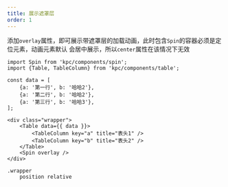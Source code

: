 ```yaml
---
title: 展示遮罩层
order: 1
---
```


添加`overlay`属性，即可展示带遮罩层的加载动画，此时包含`Spin`的容器必须是定位元素，动画元素默认
会居中展示，所以`center`属性在该情况下无效

```vdt
import Spin from 'kpc/components/spin';
import {Table, TableColumn} from 'kpc/components/table';

const data = [
    {a: '第一行', b: '哈哈2'}, 
    {a: '第二行', b: '哈哈2'},
    {a: '第三行', b: '哈哈3'},
];

<div class="wrapper">
    <Table data={{ data }}>
        <TableColumn key="a" title="表头1" />
        <TableColumn key="b" title="表头2" />
    </Table>
    <Spin overlay />
</div>
```

```styl
.wrapper
    position relative
```
